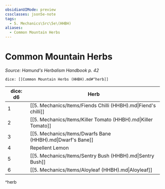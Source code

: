 ```yaml
---
obsidianUIMode: preview
cssclasses: json5e-note
tags:
  - 5. Mechanics\Src\5e\(HHBH)
aliases:
  - Common Mountain Herbs
---
```

# Common Mountain Herbs
*Source: Hamund's Herbalism Handbook p. 42* 

`dice: [[Common Mountain Herbs (HHBH).md#^herb]]`

| dice: d6 | Herb |
|----------|------|
| 1 | [[5. Mechanics/Items/Fiends Chilli (HHBH).md\|Fiend's chilli]] |
| 2 | [[5. Mechanics/Items/Killer Tomato (HHBH).md\|Killer Tomato]] |
| 3 | [[5. Mechanics/Items/Dwarfs Bane (HHBH).md\|Dwarf's Bane]] |
| 4 | Repellent Lemon |
| 5 | [[5. Mechanics/Items/Sentry Bush (HHBH).md\|Sentry Bush]] |
| 6 | [[5. Mechanics/Items/Aloyleaf (HHBH).md\|Aloyleaf]] |
^herb
